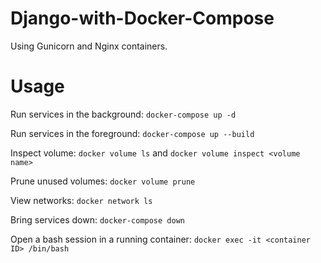 # Django-with-Docker-Compose
Using Gunicorn and Nginx containers.

# Usage

Run services in the background:
`docker-compose up -d`

Run services in the foreground:
`docker-compose up --build`

Inspect volume:
`docker volume ls`
and
`docker volume inspect <volume name>`

Prune unused volumes:
`docker volume prune`

View networks:
`docker network ls`

Bring services down:
`docker-compose down`

Open a bash session in a running container:
`docker exec -it <container ID> /bin/bash`

